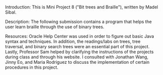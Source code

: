 Introduction: This is Mini Project 8 ("Bit trees and Braille"), written by Madel Sibal.

Description: The following submission contains a program that helps the user learn braille through the use of binary trees.

Resources: Oracle Help Center was used in order to figure out basic Java syntax and techniques. In addition, the readings/labs on trees, tree traversal, and binary search trees were an essential part of this project. Lastly, Professor Sam helped by clarifying the instructions of the projects during class and through his website. I consulted with Jonathan Wang, Jinny Eo, and Maria Rodriguez to discuss the implementation of certain procedures in this project.